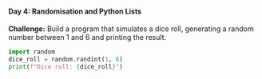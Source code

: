 #### Day 4: Randomisation and Python Lists
**Challenge:** Build a program that simulates a dice roll, generating a random number between 1 and 6 and printing the result.

```python
import random
dice_roll = random.randint(1, 6)
print(f"Dice roll: {dice_roll}")
```


